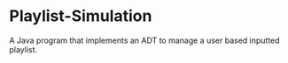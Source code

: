 # Playlist-Simulation
A Java program that implements an ADT to manage a user based inputted playlist.
